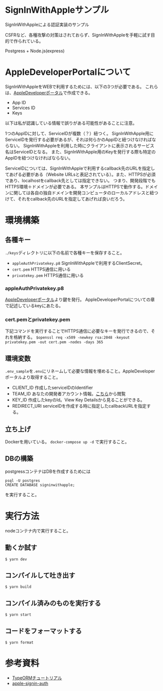 # SignInWithAppleサンプル
SignInWithAppleによる認証実装のサンプル

CSFRなど、各種攻撃の対策はされておらず、SignInWithAppleを手軽に試す目的で作られている。

Postgress + Node.js(express)
# AppleDeveloperPortalについて
SignInWithAppleをWEBで利用するためには、以下の3つが必要である。
これらは、[AppleDeveloperポータル](https://developer.apple.com/account/resources/certificates/list)で作成できる。
- App ID
- Services ID 
- Keys

以下は私が認識している情報で誤りがある可能性があることに注意。

1つのAppIDに対して、ServiceIDが複数（？）紐つく。
SignInWithApple用にServiceIDを発行する必要があるが、それは何らかのAppIDと紐つけなければならない。
SignInWithAppleを利用した時にクライアントに表示されるサービス名はServiceIDとなる。
また、SignInWithApple用のKeyを発行する際も特定のAppIDを紐つけなければならない。

ServiceIDについては、SignInWithAppleで利用するcallback先のURLを指定してあげる必要がある（Website URLsと表記されている）。また、HTTPSが必須であり、localhostをcallback先としては指定できない。
つまり、開発段階でもHTTPS環境＋ドメインが必要である。
本サンプルはHTTPSで動作する。ドメインに関しては各自の独自ドメインを開発コンピュータのローカルアドレスと紐つけて、それをcallback先のURLを指定してあげれば良いだろう。

# 環境構築
## 各種キー
`./keys`ディレクトリに以下の名前で各種キーを保存すること。
- `appleAuthPrivatekey.p8` SignInWithAppleで利用するClientSecret。
- `cert.pem` HTTPS通信に用いる
- `privatekey.pem` HTTPS通信に用いる
### appleAuthPrivatekey.p8
[AppleDeveloperポータル](https://developer.apple.com/account/resources/authkeys/list)より鍵を発行。
AppleDeveloperPortalについての章で記述しているkeyにあたる。
### cert.pemとprivatekey.pem
下記コマンドを実行することでHTTPS通信に必要なキーを発行できるので、それを格納する。
`$openssl req -x509 -newkey rsa:2048 -keyout privatekey.pem -out cert.pem -nodes -days 365`

## 環境変数
`.env_sample`を`.env`にリネームして必要な情報を埋めること。AppleDeveloperポータルより取得すること。
- CLIENT_ID 作成したserviceIDのIdentifier 
- TEAM_ID あなたの開発者アカウント情報。[こちら](https://developer.apple.com/account#MembershipDetailsCard)から閲覧
- KEY_ID 作成したkeyのId。View Key Detailsから見ることができる。
- REDIRECT_URI serviceIDを作成する時に指定したcallbackURLを指定する。

## 立ち上げ
Dockerを用いている。
`docker-compose up -d`
で実行すること。

## DBの構築
postgressコンテナはDBを作成するためには

```
psql -U postgres
CREATE DATABASE signinwithapple;
```
を実行すること。

# 実行方法
nodeコンテナ内で実行すること。
## 動くか試す
```
$ yarn dev
```

## コンパイルして吐き出す
```
$ yarn build
```
## コンパイル済みのものを実行する
```
$ yarn start
```
## コードをフォーマットする
```
$ yarn format
```


# 参考資料
- [TypeORMチュートリアル](https://typeorm.io/)
- [apple-signin-auth](https://www.npmjs.com/package/apple-signin-auth)